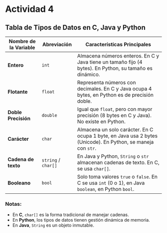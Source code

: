 # Actividad 4
## Tabla de Tipos de Datos en C, Java y Python  

| Nombre de la Variable | Abreviación | Características Principales |
|----------------------|------------|----------------------------|
| **Entero**          | `int`       | Almacena números enteros. En C y Java tiene un tamaño fijo (4 bytes). En Python, su tamaño es dinámico. |
| **Flotante**        | `float`     | Representa números con decimales. En C y Java ocupa 4 bytes, en Python es de precisión doble. |
| **Doble Precisión** | `double`    | Igual que `float`, pero con mayor precisión (8 bytes en C y Java). No existe en Python. |
| **Carácter**        | `char`      | Almacena un solo carácter. En C ocupa 1 byte, en Java usa 2 bytes (Unicode). En Python, se maneja con `str`. |
| **Cadena de texto** | `string` / `char[]` | En Java y Python, `String` o `str` almacenan cadenas de texto. En C, se usa `char[]`. |
| **Booleano**        | `bool`      | Solo toma valores `true` o `false`. En C se usa `int` (0 o 1), en Java `boolean`, en Python `bool`. |

### Notas:
- En **C**, `char[]` es la forma tradicional de manejar cadenas.
- En **Python**, los tipos de datos tienen gestión dinámica de memoria.
- En **Java**, `String` es un objeto inmutable.

